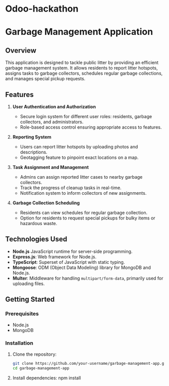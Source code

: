 # Odoo-hackathon 

# Garbage Management Application

## Overview

This application is designed to tackle public litter by providing an efficient garbage management system. It allows residents to report litter hotspots, assigns tasks to garbage collectors, schedules regular garbage collections, and manages special pickup requests.

## Features

1. **User Authentication and Authorization**
   - Secure login system for different user roles: residents, garbage collectors, and administrators.
   - Role-based access control ensuring appropriate access to features.

2. **Reporting System**
   - Users can report litter hotspots by uploading photos and descriptions.
   - Geotagging feature to pinpoint exact locations on a map.

3. **Task Assignment and Management**
   - Admins can assign reported litter cases to nearby garbage collectors.
   - Track the progress of cleanup tasks in real-time.
   - Notification system to inform collectors of new assignments.

4. **Garbage Collection Scheduling**
   - Residents can view schedules for regular garbage collection.
   - Option for residents to request special pickups for bulky items or hazardous waste.

## Technologies Used

- **Node.js** JavaScript runtime for server-side programming.
- **Express.js**: Web framework for Node.js.
- **TypeScript**: Superset of JavaScript with static typing.
- **Mongoose**: ODM (Object Data Modeling) library for MongoDB and Node.js.
- **Multer**: Middleware for handling `multipart/form-data`, primarily used for uploading files.

## Getting Started

### Prerequisites

- Node.js
- MongoDB

### Installation

1. Clone the repository:
   ```bash
   git clone https://github.com/your-username/garbage-management-app.git
   cd garbage-management-app

2. Install dependencies:
   npm install
